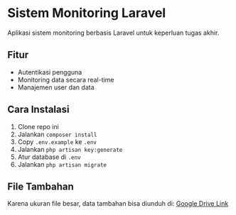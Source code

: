 # Sistem Monitoring Laravel

Aplikasi sistem monitoring berbasis Laravel untuk keperluan tugas akhir.

## Fitur
- Autentikasi pengguna
- Monitoring data secara real-time
- Manajemen user dan data

## Cara Instalasi
1. Clone repo ini
2. Jalankan `composer install`
3. Copy `.env.example` ke `.env`
4. Jalankan `php artisan key:generate`
5. Atur database di `.env`
6. Jalankan `php artisan migrate`

## File Tambahan
Karena ukuran file besar, data tambahan bisa diunduh di:
[Google Drive Link](https://drive.google.com/file/d/14zZTMQC5XXfDL6Oylf_WA7VEyEueij9V/view?usp=drive_link)
